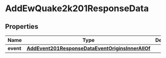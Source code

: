 

# AddEwQuake2k201ResponseData


## Properties

| Name | Type | Description | Notes |
|------------ | ------------- | ------------- | -------------|
|**event** | [**AddEvent201ResponseDataEventOriginsInnerAllOf**](AddEvent201ResponseDataEventOriginsInnerAllOf.md) |  |  [optional] |



